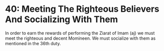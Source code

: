 40: Meeting The Righteous Believers And Socializing With Them
=============================================================

In order to earn the rewards of performing the Ziarat of Imam (aj) we
must meet the righteous and decent Momineen. We must socialize with them
as mentioned in the 36th duty.


